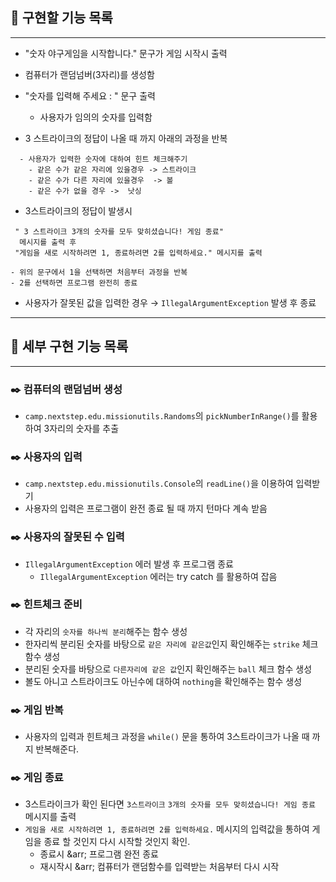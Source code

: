 ## 🚀 구현할 기능 목록

---

- "숫자 야구게임을 시작합니다." 문구가 게임 시작시 출력
- 컴퓨터가 랜덤넘버(3자리)를 생성함
- "숫자를 입력해 주세요 : " 문구 출력
  - 사용자가 임의의 숫자를 입력함


- 3 스트라이크의 정답이 나올 때 까지 아래의 과정을 반복
````
  - 사용자가 입력한 숫자에 대하여 힌트 체크해주기
    - 같은 수가 같은 자리에 있을경우 -> 스트라이크
    - 같은 수가 다른 자리에 있을경우  -> 볼
    - 같은 수가 없을 경우 ->  낫싱
````

- 3스트라이크의 정답이 발생시
````
 " 3 스트라이크 3개의 숫자를 모두 맞히셨습니다! 게임 종료" 
  메시지를 출력 후
 "게임을 새로 시작하려면 1, 종료하려면 2를 입력하세요." 메시지를 출력
 
- 위의 문구에서 1을 선택하면 처음부터 과정을 반복
- 2를 선택하면 프로그램 완전히 종료
````
- 사용자가 잘못된 값을 입력한 경우  &rarr; `IllegalArgumentException` 발생 후 종료
---

## :mag_right: 세부 구현 기능 목록

---

### :black_nib: 컴퓨터의 랜덤넘버 생성
  - `camp.nextstep.edu.missionutils.Randoms`의 `pickNumberInRange()`를 활용하여 3자리의 숫자를 추출


### :black_nib: 사용자의 입력
  - `camp.nextstep.edu.missionutils.Console`의 `readLine()`을 이용하여 입력받기
  - 사용자의 입력은 프로그램이 완전 종료 될 때 까지 턴마다 계속 받음

### :black_nib: 사용자의 잘못된 수 입력
  - `IllegalArgumentException` 에러 발생 후 프로그램 종료
    - `IllegalArgumentException` 에러는 try catch 를 활용하여 잡음


### :black_nib: 힌트체크 준비
  - 각 자리의 `숫자를 하나씩 분리`해주는 함수 생성
  - 한자리씩 분리된 숫자를 바탕으로 `같은 자리에 같은값`인지 확인해주는 `strike` 체크 함수 생성
  - 분리된 숫자를 바탕으로 `다른자리에 같은 값`인지 확인해주는 `ball` 체크 함수 생성
  - 볼도 아니고 스트라이크도 아닌수에 대하여 `nothing`을 확인해주는 함수 생성


### :black_nib: 게임 반복
  - 사용자의 입력과 힌트체크 과정을 `while()` 문을 통하여 3스트라이크가 나올 때 까지 반복해준다.


### :black_nib: 게임 종료
  - 3스트라이크가 확인 된다면 `3스트라이크`
    `3개의 숫자를 모두 맞히셨습니다! 게임 종료` 메시지를 출력
  - `게임을 새로 시작하려면 1, 종료하려면 2를 입력하세요.` 메시지의 입력값을 통하여 게임을 종료 할 것인지 다시 시작할 것인지 확인.
    - 종료시 &arr; 프로그램 완전 종료
    - 재시작시 &arr; 컴퓨터가 랜덤함수를 입력받는 처음부터 다시 시작

